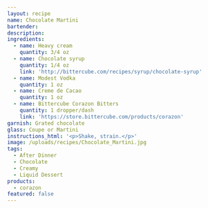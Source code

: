 ```yaml
---
layout: recipe
name: Chocolate Martini
bartender:
description:
ingredients:
  - name: Heavy cream
    quantity: 3/4 oz
  - name: Chocolate syrup
    quantity: 1/4 oz
    link: 'http://bittercube.com/recipes/syrup/chocolate-syrup'
  - name: Modest Vodka
    quantity: 1 oz
  - name: Creme de Cacao
    quantity: 1 oz
  - name: Bittercube Corazon Bitters
    quantity: 1 dropper/dash
    link: 'https://store.bittercube.com/products/corazon'
garnish: Grated chocolate
glass: Coupe or Martini
instructions_html: '<p>Shake, strain.</p>'
image: /uploads/recipes/Chocolate_Martini.jpg
tags:
  - After Dinner
  - Chocolate
  - Creamy
  - Liquid Dessert
products:
  - corazon
featured: false
---
```



